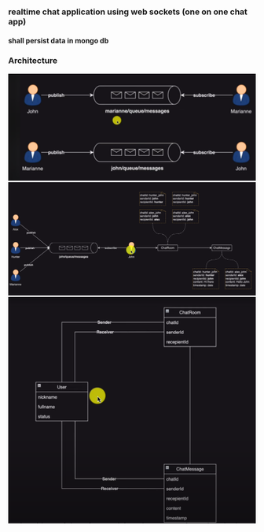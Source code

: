 ### realtime chat application using web sockets (one on one chat app)
#### shall persist data in mongo db

### Architecture
![Architecture](img.png)
![img_1.png](img_1.png)
![img_2.png](img_2.png)